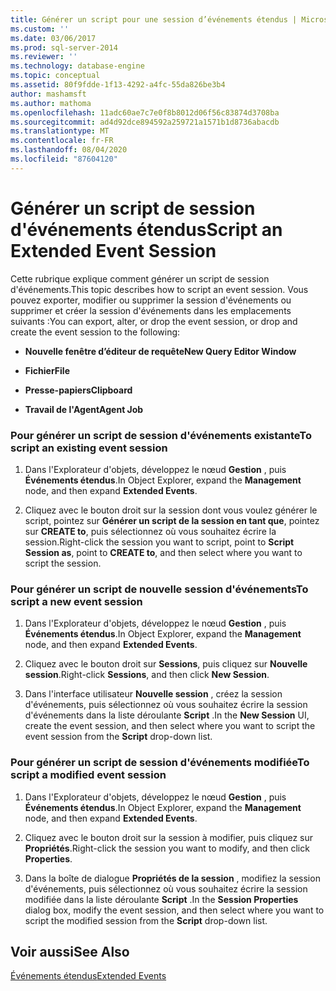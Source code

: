 ```yaml
---
title: Générer un script pour une session d’événements étendus | Microsoft Docs
ms.custom: ''
ms.date: 03/06/2017
ms.prod: sql-server-2014
ms.reviewer: ''
ms.technology: database-engine
ms.topic: conceptual
ms.assetid: 80f9fdde-1f13-4292-a4fc-55da826be3b4
author: mashamsft
ms.author: mathoma
ms.openlocfilehash: 11adc60ae7c7e0f8b8012d06f56c83874d3708ba
ms.sourcegitcommit: ad4d92dce894592a259721a1571b1d8736abacdb
ms.translationtype: MT
ms.contentlocale: fr-FR
ms.lasthandoff: 08/04/2020
ms.locfileid: "87604120"
---
```

# <a name="script-an-extended-event-session"></a><span data-ttu-id="d51e4-102">Générer un script de session d'événements étendus</span><span class="sxs-lookup"><span data-stu-id="d51e4-102">Script an Extended Event Session</span></span>
  <span data-ttu-id="d51e4-103">Cette rubrique explique comment générer un script de session d'événements.</span><span class="sxs-lookup"><span data-stu-id="d51e4-103">This topic describes how to script an event session.</span></span> <span data-ttu-id="d51e4-104">Vous pouvez exporter, modifier ou supprimer la session d'événements ou supprimer et créer la session d'événements dans les emplacements suivants :</span><span class="sxs-lookup"><span data-stu-id="d51e4-104">You can export, alter, or drop the event session, or drop and create the event session to the following:</span></span>  
  
-   <span data-ttu-id="d51e4-105">**Nouvelle fenêtre d’éditeur de requête**</span><span class="sxs-lookup"><span data-stu-id="d51e4-105">**New Query Editor Window**</span></span>  
  
-   <span data-ttu-id="d51e4-106">**Fichier**</span><span class="sxs-lookup"><span data-stu-id="d51e4-106">**File**</span></span>  
  
-   <span data-ttu-id="d51e4-107">**Presse-papiers**</span><span class="sxs-lookup"><span data-stu-id="d51e4-107">**Clipboard**</span></span>  
  
-   <span data-ttu-id="d51e4-108">**Travail de l'Agent**</span><span class="sxs-lookup"><span data-stu-id="d51e4-108">**Agent Job**</span></span>  
  
### <a name="to-script-an-existing-event-session"></a><span data-ttu-id="d51e4-109">Pour générer un script de session d'événements existante</span><span class="sxs-lookup"><span data-stu-id="d51e4-109">To script an existing event session</span></span>  
  
1.  <span data-ttu-id="d51e4-110">Dans l'Explorateur d'objets, développez le nœud **Gestion** , puis **Événements étendus**.</span><span class="sxs-lookup"><span data-stu-id="d51e4-110">In Object Explorer, expand the **Management** node, and then expand **Extended Events**.</span></span>  
  
2.  <span data-ttu-id="d51e4-111">Cliquez avec le bouton droit sur la session dont vous voulez générer le script, pointez sur **Générer un script de la session en tant que**, pointez sur **CREATE to**, puis sélectionnez où vous souhaitez écrire la session.</span><span class="sxs-lookup"><span data-stu-id="d51e4-111">Right-click the session you want to script, point to **Script Session as**, point to **CREATE to**, and then select where you want to script the session.</span></span>  
  
### <a name="to-script-a-new-event-session"></a><span data-ttu-id="d51e4-112">Pour générer un script de nouvelle session d'événements</span><span class="sxs-lookup"><span data-stu-id="d51e4-112">To script a new event session</span></span>  
  
1.  <span data-ttu-id="d51e4-113">Dans l'Explorateur d'objets, développez le nœud **Gestion** , puis **Événements étendus**.</span><span class="sxs-lookup"><span data-stu-id="d51e4-113">In Object Explorer, expand the **Management** node, and then expand **Extended Events**.</span></span>  
  
2.  <span data-ttu-id="d51e4-114">Cliquez avec le bouton droit sur **Sessions**, puis cliquez sur **Nouvelle session**.</span><span class="sxs-lookup"><span data-stu-id="d51e4-114">Right-click **Sessions**, and then click **New Session**.</span></span>  
  
3.  <span data-ttu-id="d51e4-115">Dans l'interface utilisateur **Nouvelle session** , créez la session d'événements, puis sélectionnez où vous souhaitez écrire la session d'événements dans la liste déroulante **Script** .</span><span class="sxs-lookup"><span data-stu-id="d51e4-115">In the **New Session** UI, create the event session, and then select where you want to script the event session from the **Script** drop-down list.</span></span>  
  
### <a name="to-script-a-modified-event-session"></a><span data-ttu-id="d51e4-116">Pour générer un script de session d'événements modifiée</span><span class="sxs-lookup"><span data-stu-id="d51e4-116">To script a modified event session</span></span>  
  
1.  <span data-ttu-id="d51e4-117">Dans l'Explorateur d'objets, développez le nœud **Gestion** , puis **Événements étendus**.</span><span class="sxs-lookup"><span data-stu-id="d51e4-117">In Object Explorer, expand the **Management** node, and then expand **Extended Events**.</span></span>  
  
2.  <span data-ttu-id="d51e4-118">Cliquez avec le bouton droit sur la session à modifier, puis cliquez sur **Propriétés**.</span><span class="sxs-lookup"><span data-stu-id="d51e4-118">Right-click the session you want to modify, and then click **Properties**.</span></span>  
  
3.  <span data-ttu-id="d51e4-119">Dans la boîte de dialogue **Propriétés de la session** , modifiez la session d'événements, puis sélectionnez où vous souhaitez écrire la session modifiée dans la liste déroulante **Script** .</span><span class="sxs-lookup"><span data-stu-id="d51e4-119">In the **Session Properties** dialog box, modify the event session, and then select where you want to script the modified session from the **Script** drop-down list.</span></span>  
  
## <a name="see-also"></a><span data-ttu-id="d51e4-120">Voir aussi</span><span class="sxs-lookup"><span data-stu-id="d51e4-120">See Also</span></span>  
 [<span data-ttu-id="d51e4-121">Événements étendus</span><span class="sxs-lookup"><span data-stu-id="d51e4-121">Extended Events</span></span>](../relational-databases/extended-events/extended-events.md)  
  
  
